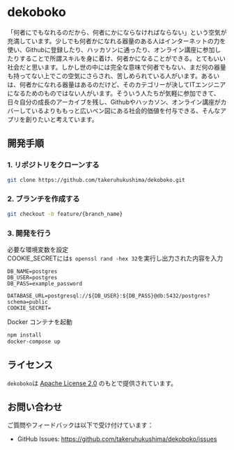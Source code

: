 # dekoboko

「何者にでもなれるのだから、何者にかにならなければならない」という空気が充満しています。少しでも何者かになれる器量のある人はインターネットの力を使い、Githubに登録したり、ハッカソンに通ったり、オンライン講座に参加したりすることで所謂スキルを身に着け、何者かになることができる。とてもいい社会だと思います。しかし世の中には完全な意味で何者でもない、まだ何の器量も持ってない上でこの空気にさらされ、苦しめられている人がいます。あるいは、何者かになれる器量はあるのだけど、そのカテゴリーが決してITエンジニアになるためのものではない人がいます。そういう人たちが気軽に参加できて、日々自分の成長のアーカイブを残し、Githubやハッカソン、オンライン講座がカバーしているよりももっと広いベン図にある社会的価値を付与できる、そんなアプリを創りたいと考えています。

## 開発手順

### 1. リポジトリをクローンする

```bash
git clone https://github.com/takeruhukushima/dekoboko.git
```

### 2. ブランチを作成する

```bash
git checkout -b feature/{branch_name}
```

### 3. 開発を行う

必要な環境変数を設定\
COOKIE_SECRETには`$ openssl rand -hex 32`を実行し出力された内容を入力

```
DB_NAME=postgres
DB_USER=postgres
DB_PASS=example_password

DATABASE_URL=postgresql://${DB_USER}:${DB_PASS}@db:5432/postgres?schema=public
COOKIE_SECRET=
```

Docker コンテナを起動

```bash
npm install
docker-compose up
```

## ライセンス

`dekoboko`は [Apache License 2.0](LICENSE) のもとで提供されています。
## お問い合わせ

ご質問やフィードバックは以下で受け付けています：

- GitHub Issues: https://github.com/takeruhukushima/dekoboko/issues
